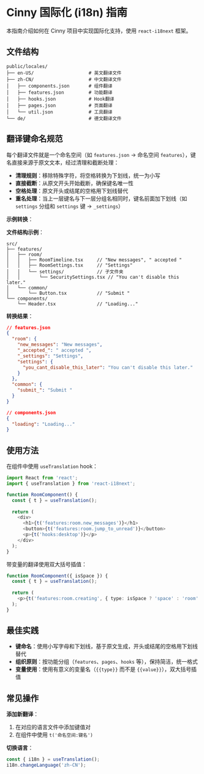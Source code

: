 # Cinny 国际化 (i18n) 指南

本指南介绍如何在 Cinny 项目中实现国际化支持，使用 `react-i18next` 框架。

## 文件结构

```
public/locales/
├── en-US/                    # 英文翻译文件
├── zh-CN/                    # 中文翻译文件
│   ├── components.json       # 组件翻译
│   ├── features.json         # 功能翻译
│   ├── hooks.json            # Hook翻译
│   ├── pages.json            # 页面翻译
│   └── util.json             # 工具翻译
└── de/                       # 德文翻译文件
```

## 翻译键命名规范

每个翻译文件就是一个命名空间（如 `features.json` → 命名空间 `features`），键名直接来源于原文文本，经过清理和截断处理：

- **清理规则**：移除特殊字符，将空格转换为下划线，统一为小写
- **直接截断**：从原文开头开始截断，确保键名唯一性
- **空格处理**：原文开头或结尾的空格用下划线替代
- **重名处理**：当上一层键名与下一层分组名相同时，键名前面加下划线（如 `settings` 分组和 `settings` 键 → `_settings`）

**示例转换**：

**文件结构示例**：
```
src/
├── features/
│   ├── room/
│   │   ├── RoomTimeline.tsx     // "New messages", " accepted "
│   │   ├── RoomSettings.tsx     // "Settings"
│   │   └── settings/            // 子文件夹
│   │       └── SecuritySettings.tsx // "You can't disable this later."
│   └── common/
│       └── Button.tsx           // "Submit "
└── components/
    └── Header.tsx               // "Loading..."
```

**转换结果**：
```json
// features.json
{
  "room": {
    "new_messages": "New messages",
    "_accepted_": " accepted ",
    "_settings": "Settings",
    "settings": {
      "you_cant_disable_this_later": "You can't disable this later."
    }
  },
  "common": {
    "submit_": "Submit "
  }
}

// components.json
{
  "loading": "Loading..."
}
```

## 使用方法

在组件中使用 `useTranslation` hook：

```typescript
import React from 'react';
import { useTranslation } from 'react-i18next';

function RoomComponent() {
  const { t } = useTranslation();
  
  return (
    <div>
      <h1>{t('features:room.new_messages')}</h1>
      <button>{t('features:room.jump_to_unread')}</button>
      <p>{t('hooks:desktop')}</p>
    </div>
  );
}
```

带变量的翻译使用双大括号插值：

```typescript
function RoomComponent({ isSpace }) {
  const { t } = useTranslation();
  
  return (
    <p>{t('features:room.creating', { type: isSpace ? 'space' : 'room' })}</p>
  );
}
```

## 最佳实践

- **键命名**：使用小写字母和下划线，基于原文生成，开头或结尾的空格用下划线替代
- **组织原则**：按功能分组（`features`、`pages`、`hooks` 等），保持简洁，统一格式
- **变量使用**：使用有意义的变量名（`{{type}}` 而不是 `{{value}}`），双大括号插值

## 常见操作

**添加新翻译**：
1. 在对应的语言文件中添加键值对
2. 在组件中使用 `t('命名空间:键名')`

**切换语言**：
```typescript
const { i18n } = useTranslation();
i18n.changeLanguage('zh-CN');
```